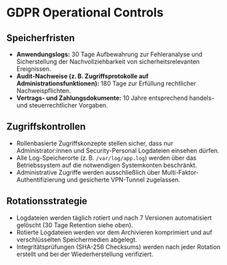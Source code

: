 # GDPR Operational Controls

## Speicherfristen

- **Anwendungslogs:** 30 Tage Aufbewahrung zur Fehleranalyse und Sicherstellung der Nachvollziehbarkeit von sicherheitsrelevanten Ereignissen.
- **Audit-Nachweise (z. B. Zugriffsprotokolle auf Administrationsfunktionen):** 180 Tage zur Erfüllung rechtlicher Nachweispflichten.
- **Vertrags- und Zahlungsdokumente:** 10 Jahre entsprechend handels- und steuerrechtlicher Vorgaben.

## Zugriffskontrollen

- Rollenbasierte Zugriffskonzepte stellen sicher, dass nur Administrator:innen und Security-Personal Logdateien einsehen dürfen.
- Alle Log-Speicherorte (z. B. `/var/log/app.log`) werden über das Betriebssystem auf die notwendigen Systemkonten beschränkt.
- Administrative Zugriffe werden ausschließlich über Multi-Faktor-Authentifizierung und gesicherte VPN-Tunnel zugelassen.

## Rotationsstrategie

- Logdateien werden täglich rotiert und nach 7 Versionen automatisiert gelöscht (30 Tage Retention siehe oben).
- Rotierte Logdateien werden vor dem Archivieren komprimiert und auf verschlüsselten Speichermedien abgelegt.
- Integritätsprüfungen (SHA-256 Checksums) werden nach jeder Rotation erstellt und bei der Wiederherstellung verifiziert.
